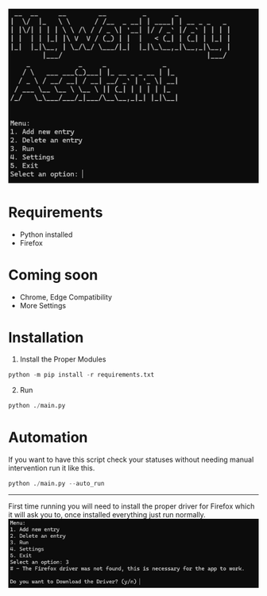 
![Alt text](imgs/screenshot0.png)

# Requirements
- Python installed
- Firefox

# Coming soon
- Chrome, Edge Compatibility
- More Settings


# Installation
1. Install the Proper Modules
```python
python -m pip install -r requirements.txt
```
2. Run
```python
python ./main.py
```

# Automation
If you want to have this script check your statuses without needing manual intervention run it like this.
```python
python ./main.py --auto_run
```

---
First time running you will need to install the proper driver for Firefox which it will ask you to, once installed everything just run normally.
![Alt text](imgs/screenshot1.png)


